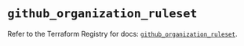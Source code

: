# `github_organization_ruleset`

Refer to the Terraform Registry for docs: [`github_organization_ruleset`](https://registry.terraform.io/providers/integrations/github/6.2.0/docs/resources/organization_ruleset).
